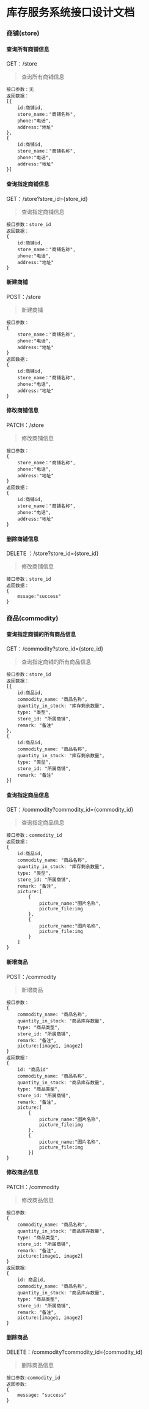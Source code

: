 # 库存服务系统接口设计文档



### 商铺(store)

#### 查询所有商铺信息

GET：/store

> 查询所有商铺信息

```
接口参数：无
返回数据：
[{
	id:商铺id,
	store_name："商铺名称",
	phone:"电话",
	address:"地址"
},
{
	id:商铺id,
	store_name："商铺名称",
	phone:"电话",
	address:"地址"
}]
```

#### 查询指定商铺信息

GET：/store?store_id={store_id}

> 查询指定商铺信息

```
接口参数：store_id
返回数据：
{
	id:商铺id,
	store_name："商铺名称",
	phone:"电话",
	address:"地址"
}
```

#### 新建商铺

POST：/store

>新建商铺

```
接口参数：
{
	store_name："商铺名称",
	phone:"电话",
	address:"地址"	
}
返回数据：
{
	id:商铺id,
	store_name："商铺名称",
	phone:"电话",
	address:"地址"
}
```

#### 修改商铺信息

PATCH：/store

>修改商铺信息

```
接口参数：
{
	store_name："商铺名称",
	phone:"电话",
	address:"地址"
}
返回数据：
{
	id:商铺id,
	store_name："商铺名称",
	phone:"电话",
	address:"地址"
}
```

#### 删除商铺信息

DELETE ：/store?store_id={store_id}

>修改商铺信息

```
接口参数：store_id
返回数据：
{
	mssage:"success"
}
```

### 商品(commodity)

#### 查询指定商铺的所有商品信息

GET：/commodity?store_id={store_id}

> 查询指定商铺的所有商品信息

```
接口参数：store_id
返回数据：
[{
	id:商品id,
	commodity_name: "商品名称",
    quantity_in_stock: "库存剩余数量",
    type: "类型",
    store_id: "所属商铺",
    remark: "备注"
},
{
	id:商品id,
	commodity_name: "商品名称",
    quantity_in_stock: "库存剩余数量",
    type: "类型",
    store_id: "所属商铺",
    remark: "备注"
}]
```

#### 查询指定商品信息

GET：/commodity?commodity_id={commodity_id}

> 查询指定商品信息

```
接口参数：commodity_id
返回数据：
{
	id:商品id,
	commodity_name: "商品名称",
    quantity_in_stock: "库存剩余数量",
    type: "类型",
    store_id: "所属商铺",
    remark: "备注",
    picture:[
    	{
    		picture_name:"图片名称",
    		picture_file:img
    	},
    	{
    		picture_name:"图片名称",
    		picture_file:img
    	}
    ]
}
```

#### 新增商品

POST：/commodity

> 新增商品

```
接口参数：
{
	commodity_name: "商品名称",
    quantity_in_stock: "商品库存数量",
    type: "商品类型",
    store_id: "所属商铺",
    remark: "备注",
    picture:[image1, image2]
}
返回数据：
{	
	id: "商品id"
	commodity_name: "商品名称",
    quantity_in_stock: "商品库存数量",
    type: "商品类型",
    store_id: "所属商铺",
    remark: "备注",
    picture:[
    	{
    		picture_name:"图片名称",
        	picture_file:img
    	},
    	{
    		picture_name:"图片名称",
    		picture_file:img
    	}]
}

```

#### 修改商品信息

PATCH：/commodity

> 修改商品信息

```
接口参数:
{
	commodity_name: "商品名称",
    quantity_in_stock: "商品库存数量",
    type: "商品类型",
    store_id: "所属商铺",
    remark: "备注",
    picture:[image1, image2]
}
返回数据:
{
	id: 商品id,
	commodity_name: "商品名称",
	quantity_in_stock: "商品库存数量",
	type: "商品类型",
	store_id: "所属商铺",
	remark: "备注",
	picture:[image1, image2]
}
```

#### 删除商品

DELETE：/commodity?commodity_id={commodity_id}

> 删除商品信息

```
接口参数:commodity_id
返回参数:
{
	message: "success"
}
```

